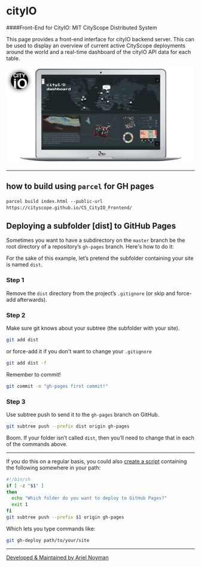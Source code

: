 # cityIO
####Front-End for CityIO: MIT CityScope Distributed System

This page provides a front-end interface for cityIO backend server. This can be used to display an overview of current active CityScope deployments around the world and a real-time dashboard of the cityIO API data for each table. 



![alt text](/img/cityIOfe.png "cityIO frontend")


 ____

## how to build using `parcel` for GH pages 

`parcel build index.html --public-url https://cityscope.github.io/CS_CityIO_Frontend/`

## Deploying a subfolder [dist] to GitHub Pages

Sometimes you want to have a subdirectory on the `master` branch be the root directory of a repository’s `gh-pages` branch. Here's how to do it:

For the sake of this example, let’s pretend the subfolder containing your site is named `dist`.

### Step 1

Remove the `dist` directory from the project’s `.gitignore` (or skip and force-add afterwards).

### Step 2

Make sure git knows about your subtree (the subfolder with your site).

```sh
git add dist
```

or force-add it if you don't want to change your `.gitignore`

```sh
git add dist -f
```
Remember to commit!

```sh
git commit -m "gh-pages first commit!"
```

### Step 3

Use subtree push to send it to the `gh-pages` branch on GitHub.

```sh
git subtree push --prefix dist origin gh-pages
```

Boom. If your folder isn’t called `dist`, then you’ll need to change that in each of the commands above.

---

If you do this on a regular basis, you could also [create a script](https://github.com/cobyism/dotfiles/blob/master/bin/git-gh-deploy) containing the following somewhere in your path:

```sh
#!/bin/sh
if [ -z "$1" ]
then
  echo "Which folder do you want to deploy to GitHub Pages?"
  exit 1
fi
git subtree push --prefix $1 origin gh-pages
```

Which lets you type commands like:

```sh
git gh-deploy path/to/your/site
```

____
[Developed & Maintained by Ariel Noyman](https://github.com/RELNO)
